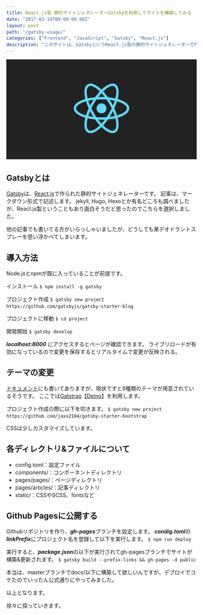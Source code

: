 ```yaml
---
title: React.js製 静的サイトジェネレーターGatsbyを利用してサイトを構築してみる
date: "2017-03-14T00:00:00.00Z"
layout: post
path: "/gatsby-usage/"
categories: ["Frontend", "JavaScript", "Gatsby", "React.js"]
description: "このサイトは、GatsbyというReact.js製の静的サイトジェネレーターで作っています。 ここでは、このサイトを構築するまでの手順を書いていきます。"
---
```

<img src="./kv.png" class="kv" alt="react.js">

## Gatsbyとは
[Gatsby](https://github.com/gatsbyjs/gatsby)は、[React.js](https://facebook.github.io/react/)で作られた静的サイトジェネレーターです。
記事は、マークダウン形式で記述します。
jekyll, Hugo, Hexoとか有名どころも調べましたが、React.js製ということもあり面白そうだと思ったのでこちらを選択しました。

他の記事でも書いてる方がいらっしゃいましたが、どうしても某デオドラントスプレーを思い浮かべてしまいます。

## 導入方法
Node.jsとnpmが既に入っていることが前提です。

インストール
``
$ npm install -g gatsby
``

プロジェクト作成
``
$ gatsby new project https://github.com/gatsbyjs/gatsby-starter-blog
``

プロジェクトに移動
``
$ cd project
``

開発開始
``
$ gatsby develop
``

***localhost:8000*** にアクセスするとページが確認できます。
ライブリロードが有効になっているので変更を保存するとリアルタイムで変更が反映される。


## テーマの変更

[ドキュメント](https://github.com/gatsbyjs/gatsby#gatsby-starters)にも書いてありますが、現状ですと8種類のテーマが用意されているそうです。
ここでは[Gatstrap](https://github.com/jaxx2104/gatsby-starter-bootstrap)【[Demo](https://jaxx2104.github.io/gatsby-starter-bootstrap/)】を利用します。

プロジェクト作成の際に以下を叩きます。
``
$ gatsby new project https://github.com/jaxx2104/gatsby-starter-bootstrap
``

CSSは少しカスタマイズしています。


## 各ディレクトリ&ファイルについて
- config.toml：設定ファイル
- components/：コンポーネントディレクトリ
- pages/pages/：ページディレクトリ
- pages/articles/：記事ディレクトリ
- static/：CSSやSCSS、fontsなど


## Github Pagesに公開する
Githubリポジトリを作り、***gh-pages***ブランチを設定します。
***condig.toml***の***linkPrefix***にプロジェクト名を登録して以下を実行します。
``
$ npm run deploy
``

実行すると、***package.json***の以下が実行されてgh-pagesブランチでサイトが構築&更新されます。
``
$ gatsby build --prefix-links && gh-pages -d public
``

本当は、masterブランチでdocs/以下に構築して欲しいんですが、デプロイでコケたのでいったん公式通りにやってみました。

以上となります。

徐々に探っていきます。
